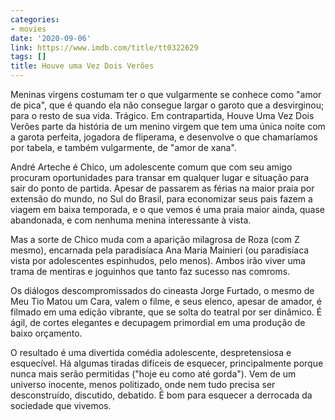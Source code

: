 ```yaml
---
categories:
- movies
date: '2020-09-06'
link: https://www.imdb.com/title/tt0322629
tags: []
title: Houve uma Vez Dois Verões
---
```


Meninas virgens costumam ter o que vulgarmente se conhece como "amor de pica", que é quando ela não consegue largar o garoto que a desvirginou; para o resto de sua vida. Trágico. Em contrapartida, Houve Uma Vez Dois Verões parte da história de um menino virgem que tem uma única noite com a garota perfeita, jogadora de fliperama, e desenvolve o que chamaríamos por tabela, e também vulgarmente, de "amor de xana".

André Arteche é Chico, um adolescente comum que com seu amigo procuram oportunidades para transar em qualquer lugar e situação para sair do ponto de partida. Apesar de passarem as férias na maior praia por extensão do mundo, no Sul do Brasil, para economizar seus pais fazem a viagem em baixa temporada, e o que vemos é uma praia maior ainda, quase abandonada, e com nenhuma menina interessante à vista.

Mas a sorte de Chico muda com a aparição milagrosa de Roza (com Z mesmo), encarnada pela paradisíaca Ana Maria Mainieri (ou paradisíaca vista por adolescentes espinhudos, pelo menos). Ambos irão viver uma trama de mentiras e joguinhos que tanto faz sucesso nas comroms.

Os diálogos descompromissados do cineasta Jorge Furtado, o mesmo de Meu Tio Matou um Cara, valem o filme, e seus elenco, apesar de amador, é filmado em uma edição vibrante, que se solta do teatral por ser dinâmico. É ágil, de cortes elegantes e decupagem primordial em uma produção de baixo orçamento.

O resultado é uma divertida comédia adolescente, despretensiosa e esquecível. Há algumas tiradas difíceis de esquecer, principalmente porque nunca mais serão permitidas ("hoje eu como até gorda"). Vem de um universo inocente, menos politizado, onde nem tudo precisa ser desconstruído, discutido, debatido. É bom para esquecer a derrocada da sociedade que vivemos.